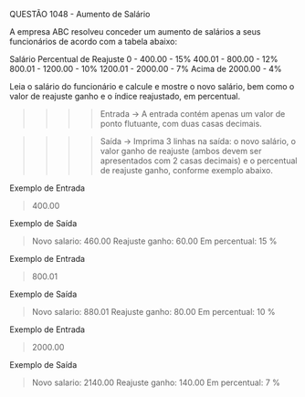 QUESTÃO 1048 - Aumento de Salário

A empresa ABC resolveu conceder um aumento de salários a seus funcionários de acordo com a tabela abaixo:


Salário Percentual de Reajuste
0 - 400.00 - 15%
400.01 - 800.00 - 12%
800.01 - 1200.00 - 10%
1200.01 - 2000.00 - 7%
Acima de 2000.00 - 4%

Leia o salário do funcionário e calcule e mostre o novo salário, 
bem como o valor de reajuste ganho e o índice reajustado, em percentual.

>>>>    Entrada ->
A entrada contém apenas um valor de ponto flutuante, com duas casas decimais.

>>>>    Saída ->
Imprima 3 linhas na saída: o novo salário, o valor ganho de reajuste (ambos devem ser apresentados com 2 casas decimais) e o percentual de reajuste ganho, conforme exemplo abaixo.

Exemplo de Entrada
> 400.00

Exemplo de Saída
> Novo salario: 460.00
> Reajuste ganho: 60.00
> Em percentual: 15 %

Exemplo de Entrada
> 800.01

Exemplo de Saída
> Novo salario: 880.01
> Reajuste ganho: 80.00
> Em percentual: 10 %

Exemplo de Entrada
> 2000.00

Exemplo de Saída
> Novo salario: 2140.00
> Reajuste ganho: 140.00
> Em percentual: 7 %
